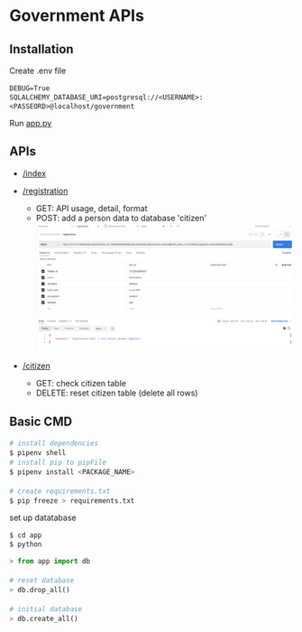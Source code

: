 # Government APIs

## Installation

Create .env file

```.env
DEBUG=True
SQLALCHEMY_DATABASE_URI=postgresql://<USERNAME>:<PASSEORD>@localhost/government
```

Run [app.py](app/app.py)

## APIs

- [/index](https://wcg-apis.herokuapp.com)

- [/registration](https://wcg-apis.herokuapp.com/registration)

  - GET: API usage, detail, format
  - POST: add a person data to database 'citizen'
    ![alt text](static/images/registration.png)

- [/citizen](https://wcg-apis.herokuapp.com/citizen)
  - GET: check citizen table
  - DELETE: reset citizen table (delete all rows)

## Basic CMD

```zsh
# install dependencies
$ pipenv shell
# install pip to pipFile
$ pipenv install <PACKAGE_NAME>

# create requirements.txt
$ pip freeze > requirements.txt
```

set up datatabase

```
$ cd app
$ python
```

```python shell
> from app import db

# reset database
> db.drop_all()

# initial database
> db.create_all()
```
